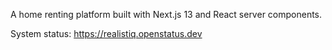 A home renting platform built with Next.js 13 and React server components.

System status: https://realistiq.openstatus.dev
